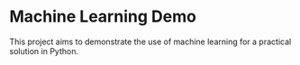 # Machine Learning Demo

This project aims to demonstrate the use of machine learning for a practical solution in Python.
